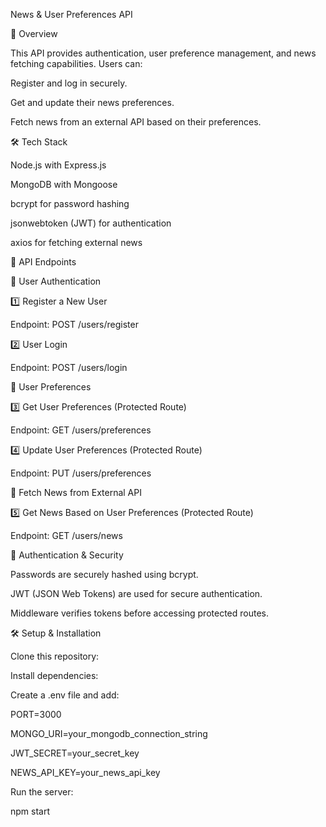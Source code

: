 News & User Preferences API

📌 Overview

This API provides authentication, user preference management, and news fetching capabilities. Users can:

Register and log in securely.

Get and update their news preferences.

Fetch news from an external API based on their preferences.

🛠️ Tech Stack

Node.js with Express.js

MongoDB with Mongoose

bcrypt for password hashing

jsonwebtoken (JWT) for authentication

axios for fetching external news

🚀 API Endpoints

🔹 User Authentication

1️⃣ Register a New User

Endpoint: POST /users/register

2️⃣ User Login

Endpoint: POST /users/login

🔹 User Preferences

3️⃣ Get User Preferences (Protected Route)

Endpoint: GET /users/preferences

4️⃣ Update User Preferences (Protected Route)

Endpoint: PUT /users/preferences

🔹 Fetch News from External API

5️⃣ Get News Based on User Preferences (Protected Route)

Endpoint: GET /users/news


🔑 Authentication & Security

Passwords are securely hashed using bcrypt.

JWT (JSON Web Tokens) are used for secure authentication.

Middleware verifies tokens before accessing protected routes.

🛠️ Setup & Installation

Clone this repository:

Install dependencies:

Create a .env file and add:

PORT=3000

MONGO_URI=your_mongodb_connection_string

JWT_SECRET=your_secret_key

NEWS_API_KEY=your_news_api_key

Run the server:

npm start
